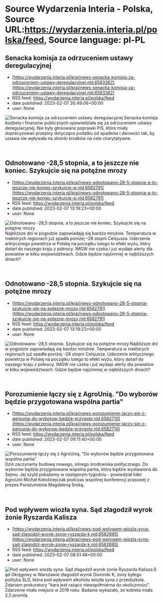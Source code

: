 # Source Wydarzenia Interia - Polska, Source URL:https://wydarzenia.interia.pl/polska/feed, Source language: pl-PL

## Senacka komisja za odrzuceniem ustawy deregulacyjnej
 - [https://wydarzenia.interia.pl/kraj/news-senacka-komisja-za-odrzuceniem-ustawy-deregulacyjnej,nId,6583362](https://wydarzenia.interia.pl/kraj/news-senacka-komisja-za-odrzuceniem-ustawy-deregulacyjnej,nId,6583362)
 - RSS feed: https://wydarzenia.interia.pl/polska/feed
 - date published: 2023-02-07 20:49:06+00:00
 - user: None

<p><a href="https://wydarzenia.interia.pl/kraj/news-senacka-komisja-za-odrzuceniem-ustawy-deregulacyjnej,nId,6583362"><img align="left" alt="Senacka komisja za odrzuceniem ustawy deregulacyjnej" src="https://i.iplsc.com/senacka-komisja-za-odrzuceniem-ustawy-deregulacyjnej/000GQ9CFRQG31YRV-C321.jpg" /></a>Senacka komisja budżetu i finansów publicznych opowiedziała się za odrzuceniem ustawy deregulacyjnej. Nie były głosowane poprawki PiS, które miały doprecyzować przepisy dotyczące podatku od spadków i darowizn tak, by ustawa nie wpływała na zbiórki środków na cele charytatywne.
</p><br clear="all" />

## Odnotowano -28,5 stopnia, a to jeszcze nie koniec. Szykujcie się na potężne mrozy
 - [https://wydarzenia.interia.pl/kraj/news-odnotowano-28-5-stopnia-a-to-jeszcze-nie-koniec-szykujcie-si,nId,6582791](https://wydarzenia.interia.pl/kraj/news-odnotowano-28-5-stopnia-a-to-jeszcze-nie-koniec-szykujcie-si,nId,6582791)
 - RSS feed: https://wydarzenia.interia.pl/polska/feed
 - date published: 2023-02-07 13:19:23+00:00
 - user: None

<p><a href="https://wydarzenia.interia.pl/kraj/news-odnotowano-28-5-stopnia-a-to-jeszcze-nie-koniec-szykujcie-si,nId,6582791"><img align="left" alt="Odnotowano -28,5 stopnia, a to jeszcze nie koniec. Szykujcie się na potężne mrozy" src="https://i.iplsc.com/odnotowano-28-5-stopnia-a-to-jeszcze-nie-koniec-szykujcie-si/000GQ5O9R2XM9EBB-C321.jpg" /></a>Najbliższe dni w pogodzie zapowiadają się bardzo mroźnie. Temperatura w niektórych regionach już spadła poniżej –28 stopni Celsjusza. Uderzenie arktycznego powietrza w Polskę na początku lutego to efekt wyżu, który dotarł do naszego kraju z północy. IMGW nie czeka i już wydaje alerty dla powiatów w kilku województwach. Gdzie będzie najzimniej w najbliższych dniach?</p><br clear="all" />

## Odnotowano -28,5 stopnia. Szykujcie się na potężne mrozy
 - [https://wydarzenia.interia.pl/kraj/news-odnotowano-28-5-stopnia-szykujcie-sie-na-potezne-mrozy,nId,6582791](https://wydarzenia.interia.pl/kraj/news-odnotowano-28-5-stopnia-szykujcie-sie-na-potezne-mrozy,nId,6582791)
 - RSS feed: https://wydarzenia.interia.pl/polska/feed
 - date published: 2023-02-07 13:19:23+00:00
 - user: None

<p><a href="https://wydarzenia.interia.pl/kraj/news-odnotowano-28-5-stopnia-szykujcie-sie-na-potezne-mrozy,nId,6582791"><img align="left" alt="Odnotowano -28,5 stopnia. Szykujcie się na potężne mrozy" src="https://i.iplsc.com/odnotowano-28-5-stopnia-szykujcie-sie-na-potezne-mrozy/000GQ5O9R2XM9EBB-C321.jpg" /></a>Najbliższe dni w pogodzie zapowiadają się bardzo mroźnie. Temperatura w niektórych regionach już spadła poniżej –28 stopni Celsjusza. Uderzenie arktycznego powietrza w Polskę na początku lutego to efekt wyżu, który dotarł do naszego kraju z północy. IMGW nie czeka i już wydaje alerty dla powiatów w kilku województwach. Gdzie będzie najzimniej w najbliższych dniach?</p><br clear="all" />

## Porozumienie łączy się z AgroUnią. "Do wyborów będzie przygotowana wspólna partia"
 - [https://wydarzenia.interia.pl/kraj/news-porozumienie-laczy-sie-z-agrounia-do-wyborow-bedzie-przygoto,nId,6582710](https://wydarzenia.interia.pl/kraj/news-porozumienie-laczy-sie-z-agrounia-do-wyborow-bedzie-przygoto,nId,6582710)
 - RSS feed: https://wydarzenia.interia.pl/polska/feed
 - date published: 2023-02-07 09:11:40+00:00
 - user: None

<p><a href="https://wydarzenia.interia.pl/kraj/news-porozumienie-laczy-sie-z-agrounia-do-wyborow-bedzie-przygoto,nId,6582710"><img align="left" alt="Porozumienie łączy się z AgroUnią. &quot;Do wyborów będzie przygotowana wspólna partia&quot;" src="https://i.iplsc.com/porozumienie-laczy-sie-z-agrounia-do-wyborow-bedzie-przygoto/000GQ5D5F7SFO950-C321.jpg" /></a>Dziś zaczynamy budowę nowego, silnego środowiska politycznego. Do wyborów będzie przygotowana wspólna partia, która będzie wystawiona do Sejmu. Jej szyld pokażemy w następnym tygodniu - powiedział lider AgroUnii Michał Kołodziejczak podczas wspólnej konferencji prasowej z prezes Porozumienia Magdaleną Sroką. </p><br clear="all" />

## Pod wpływem wiozła syna. Sąd złagodził wyrok żonie Ryszarda Kalisza
 - [https://wydarzenia.interia.pl/kraj/news-pod-wplywem-wiozla-syna-sad-zlagodzil-wyrok-zonie-ryszarda-k,nId,6582695](https://wydarzenia.interia.pl/kraj/news-pod-wplywem-wiozla-syna-sad-zlagodzil-wyrok-zonie-ryszarda-k,nId,6582695)
 - RSS feed: https://wydarzenia.interia.pl/polska/feed
 - date published: 2023-02-07 08:51:48+00:00
 - user: None

<p><a href="https://wydarzenia.interia.pl/kraj/news-pod-wplywem-wiozla-syna-sad-zlagodzil-wyrok-zonie-ryszarda-k,nId,6582695"><img align="left" alt="Pod wpływem wiozła syna. Sąd złagodził wyrok żonie Ryszarda Kalisza" src="https://i.iplsc.com/pod-wplywem-wiozla-syna-sad-zlagodzil-wyrok-zonie-ryszarda-k/000GQ5372M3HAVK7-C321.jpg" /></a>Sąd Okręgowy w Warszawie złagodził wyrok Dominiki K, żony byłego polityka SLD, która pod wpływem alkoholu wiozła syna z przedszkola. Zdaniem prokuratury &quot;kara jest rażąco niewspółmierna do okoliczności&quot;. Zdarzenie miało miejsce w 2019 roku. Badanie wykazało, że kobieta miała 2,5 promila. </p><br clear="all" />
